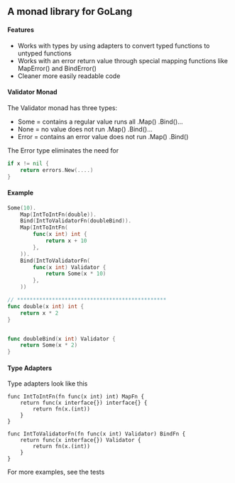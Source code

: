 ## A monad library for GoLang

#### Features

* Works with types by using adapters to convert typed functions to untyped functions
* Works with an error return value through special mapping functions like MapError() and BindError()
* Cleaner more easily readable code

#### Validator Monad

The Validator monad has three types:
* Some = contains a regular value runs all .Map() .Bind()...
* None = no value does not run .Map() .Bind()...
* Error = contains an error value does not run .Map() .Bind()

The Error type eliminates the need for 
```go
if x != nil {
	return errors.New(....)
}
```

#### Example
```go
Some(10).
	Map(IntToIntFn(double)).
	Bind(IntToValidatorFn(doubleBind)).
	Map(IntToIntFn(
		func(x int) int {
			return x + 10
		},
	)).
	Bind(IntToValidatorFn(
		func(x int) Validator {
			return Some(x * 10)
		},
	))

// ***********************************************
func double(x int) int {
    return x * 2
}


func doubleBind(x int) Validator {
    return Some(x * 2)
}

```

#### Type Adapters

Type adapters look like this
```
func IntToIntFn(fn func(x int) int) MapFn {
	return func(x interface{}) interface{} {
		return fn(x.(int))
	}
}

func IntToValidatorFn(fn func(x int) Validator) BindFn {
	return func(x interface{}) Validator {
		return fn(x.(int))
	}
}

```
For more examples, see the tests